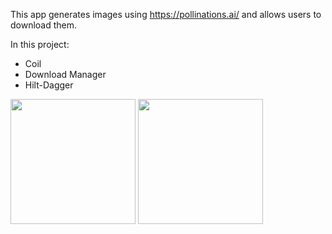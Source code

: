 
This app generates images using https://pollinations.ai/ and allows users to download them.

In this project:
- Coil
- Download Manager
- Hilt-Dagger

<p float="left">
  <img src="screenshots/screen1.png" width="200" />
  <img src="[screenshots/screen2.png](https://github.com/user-attachments/assets/50e1ce12-21d1-499d-baee-a171b178a67c)" width="200" />
</p>
  
